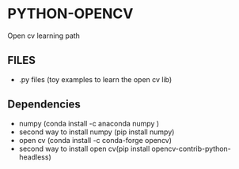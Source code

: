 # PYTHON-OPENCV

<p> Open cv learning path </p>

## FILES

<ul>
 <li> .py files (toy examples to learn the open cv lib) </li>
</ul>

## Dependencies

 <ul>
  <li> numpy (conda install -c anaconda numpy ) </li>
  <li> second way to install numpy (pip install numpy) </li> 
  <li> open cv (conda install -c conda-forge opencv) </li>
  <li> second way to install open cv(pip install opencv-contrib-python-headless) </li>
</ul>
